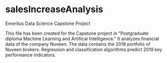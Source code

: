 # salesIncreaseAnalysis
Emeritus Data Science Capstone Project
 
This file has been created for the Capstone project in "Postgraduate diploma Machine Learning and Artifical Intelligence."  It analyzes financial data of the company Nuveen.  The data contains the 2018 portfolio of Nuveen brokers.  Regression and classification algorithms predict 2019 key performance indicators.
